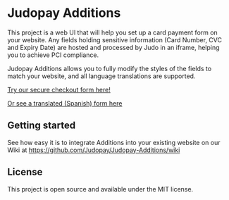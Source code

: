 # Judopay Additions

This project is a web UI that will help you set up a card payment form on your website. Any fields holding sensitive information (Card Number, CVC and Expiry Date) are hosted and processed by Judo in an iframe, helping you to achieve PCI compliance.

Judopay Additions allows you to fully modify the styles of the fields to match your website, and all language translations are supported.

[Try our secure checkout form here!](https://js.judopay.com/html/basic.html)

[Or see a translated (Spanish) form here](https://js.judopay.com/html/translations.html)

## Getting started

See how easy it is to integrate Additions into your existing website on our Wiki at https://github.com/Judopay/Judopay-Additions/wiki

## License

This project is open source and available under the MIT license.
